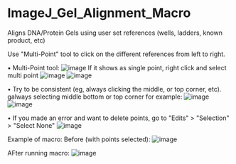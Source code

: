 # ImageJ_Gel_Alignment_Macro
Aligns DNA/Protein Gels using user set references (wells, ladders, known product, etc)

Use "Multi-Point" tool to click on the different references from left to right.

• Multi-Point tool: ![image](https://user-images.githubusercontent.com/74852180/113346160-58834d00-92e8-11eb-9255-2623a7909a27.png)
If it shows as single point, right click and select multi point ![image](https://user-images.githubusercontent.com/74852180/113346215-6769ff80-92e8-11eb-893f-da588ec213bb.png)
![image](https://user-images.githubusercontent.com/74852180/113346288-7ea8ed00-92e8-11eb-8b1e-25ef77b26507.png)

• Try to be consistent (eg, always clicking the middle, or top corner, etc).
galways selecting middle bottom or top corner for example: 
![image](https://user-images.githubusercontent.com/74852180/113346400-a7c97d80-92e8-11eb-9007-4583d88e0a39.png)
![image](https://user-images.githubusercontent.com/74852180/113346488-c16ac500-92e8-11eb-87d0-950f9a34f2e2.png)



• If you made an error and want to delete points, go to "Edits" > "Selection" > "Select None"
![image](https://user-images.githubusercontent.com/74852180/113346619-f0813680-92e8-11eb-8309-1bc0aaf40337.png)



Example of macro:
Before (with points selected):
![image](https://user-images.githubusercontent.com/74852180/113346702-0c84d800-92e9-11eb-87d4-27c9a40d53cf.png)

AFter running macro:
![image](https://user-images.githubusercontent.com/74852180/113346734-173f6d00-92e9-11eb-86af-71ecb661c5af.png)

